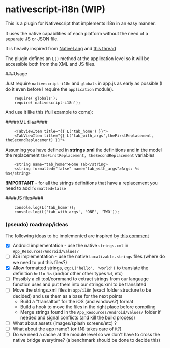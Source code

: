 # nativescript-i18n (WIP)

This is a plugin for Nativescript that implements i18n in an easy manner.

It uses the native capabilities of each platform without the need of a separate JS or JSON file.

It is heavily inspired from [NativeLang](https://github.com/alejonext/NativeLang) and [this thread](https://github.com/NativeScript/NativeScript/issues/42)

The plugin defines an `L()` method at the application level so it will be accessible both from the XML and JS files.

###Usage

Just require `nativescript-i18n` and `globals` in app.js as early as possible (I do it even before I require the `application` module).

~~~
	require('globals');
	require('nativescript-i18n');
~~~

And use it like this (full example to come):

####XML files####

~~~
	<TabViewItem title="{{ L('tab_home') }}">
	<TabViewItem title="{{ L('tab_with_args',theFirstReplacement, theSecondReplacement) }}">
~~~

Assuming you have defined in **strings.xml** the definitions and in the model the replacement `theFirstReplacement, theSecondReplacement` variables

~~~
	<string name="tab_home">Home Tab</string>
	<string formatted="false" name="tab_with_args">Args: %s %s</string>
~~~

**!IMPORTANT** -  for all the strings definitions that have a replacement you need to add `formatted=false`

####JS files####
~~~
	console.log(L('tab_home'));
	console.log(L('tab_with_args', 'ONE', 'TWO'));
~~~	






### (pseudo) roadmap/ideas

The following ideas to be implemented are inspired by [this comment](https://github.com/NativeScript/NativeScript/issues/42#issuecomment-169202040)


- [x] Android implementation - use the native `strings.xml` in `App_Resources/Android/values/`
- [ ] iOS implementation -  use the native `Localizable.strings` files (where do we need to put this files?)
- [x] Allow formatted strings, eg: `L('hello', 'world')` to translate the definition `hello %s` (and/or other other types `%d`, etc)
- [ ] Possibly a cli tool/command to extract strings from our language function uses and put them into our strings.xml to be translated
- [ ] Move the strings.xml files in `app/i18n` (exact folder structure to be decided) and use them as a base for the next points
  - Build a "transaltor" for the iOS (and windows?) format
  - Build a hook to move the files in the right place before compiling
  - Merge strings found in the `App_Resources/Android/values/` folder if needed and signal conflicts (and kill the build process)
- [ ] What about assets (images/splash screens/etc) ?
- [ ] What about the app name? (or {N} takes care of it?)
- [ ] Do we need a cache at the module level so we don't have to cross the native bridge everytime? (a benchmark should be done to decide this)
